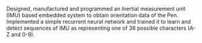 Designed, manufactured and programmed an Inertial measurement unit (IMU) based embedded system to obtain orientation data of the Pen. Implemented a simple recurrent neural network and trained it to learn and detect sequences of IMU as representing one of 36 possible characters (A-Z and 0-9).
